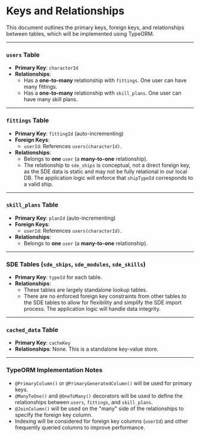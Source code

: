 # Keys and Relationships

This document outlines the primary keys, foreign keys, and relationships between tables, which will be implemented using TypeORM.

---

### `users` Table

-   **Primary Key**: `characterId`
-   **Relationships**:
    -   Has a **one-to-many** relationship with `fittings`. One user can have many fittings.
    -   Has a **one-to-many** relationship with `skill_plans`. One user can have many skill plans.

---

### `fittings` Table

-   **Primary Key**: `fittingId` (auto-incrementing)
-   **Foreign Keys**:
    -   `userId`: References `users(characterId)`.
-   **Relationships**:
    -   Belongs to **one** `user` (a **many-to-one** relationship).
    -   The relationship to `sde_ships` is conceptual, not a direct foreign key, as the SDE data is static and may not be fully relational in our local DB. The application logic will enforce that `shipTypeId` corresponds to a valid ship.

---

### `skill_plans` Table

-   **Primary Key**: `planId` (auto-incrementing)
-   **Foreign Keys**:
    -   `userId`: References `users(characterId)`.
-   **Relationships**:
    -   Belongs to **one** `user` (a **many-to-one** relationship).

---

### SDE Tables (`sde_ships`, `sde_modules`, `sde_skills`)

-   **Primary Key**: `typeId` for each table.
-   **Relationships**:
    -   These tables are largely standalone lookup tables.
    -   There are no enforced foreign key constraints from other tables *to* the SDE tables to allow for flexibility and simplify the SDE import process. The application logic will handle data integrity.

---

### `cached_data` Table

-   **Primary Key**: `cacheKey`
-   **Relationships**: None. This is a standalone key-value store.

---

### TypeORM Implementation Notes

-   `@PrimaryColumn()` or `@PrimaryGeneratedColumn()` will be used for primary keys.
-   `@ManyToOne()` and `@OneToMany()` decorators will be used to define the relationships between `users`, `fittings`, and `skill_plans`.
-   `@JoinColumn()` will be used on the "many" side of the relationships to specify the foreign key column.
-   Indexing will be considered for foreign key columns (`userId`) and other frequently queried columns to improve performance. 